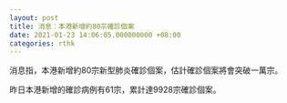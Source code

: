 ```yaml
---
layout: post
title: 消息：本港新增約80宗確診個案
date: 2021-01-23 14:06:05.000000000 +08:00
categories: rthk
---
```


消息指，本港新增約80宗新型肺炎確診個案，估計確診個案將會突破一萬宗。

昨日本港新增的確診病例有61宗，累計達9928宗確診個案。
